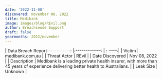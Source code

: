 ```yaml
---
date: '2022-11-08'
discovered: November 08, 2022
title: Medibank
image: images/blog/REvil.png
author: Breachsense Support
draft: false
yearmonths: 2022/november
---
```


| Data Breach Report------------:     |:-------------:    | :-----:|
| Victim      | medibank.com.au      | 
| Threat Actor      | REvil      | 
| Date Discovered      | Nov 08, 2022      | 
| Description      | Medibank is a leading private health insurer, with more than 45 years of experience delivering better health to Australians.      | 
| Leak Size      | Unknown      | 

